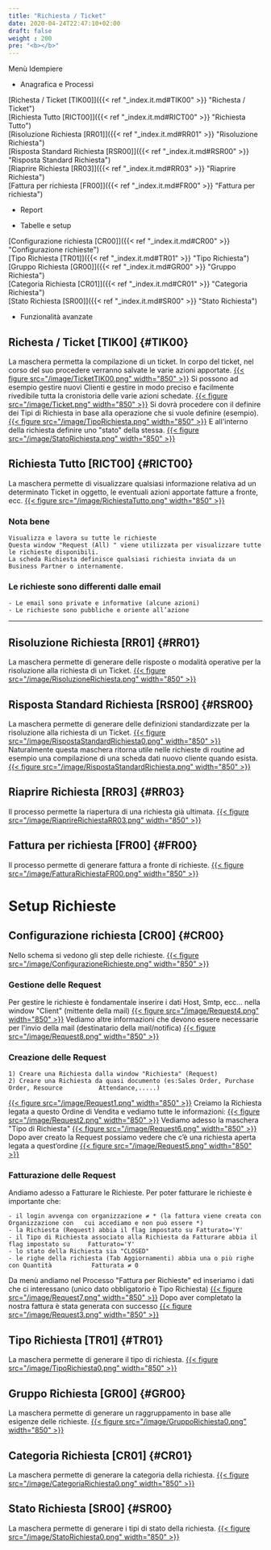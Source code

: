 ```yaml
---
title: "Richiesta / Ticket"
date: 2020-04-24T22:47:10+02:00
draft: false
weight : 200
pre: "<b></b>"
---
```

Menù Idempiere
- Anagrafica e Processi

[Richesta / Ticket [TIK00]]({{< ref "_index.it.md#TIK00" >}} "Richesta / Ticket") <br>
[Richiesta Tutto [RICT00]]({{< ref "_index.it.md#RICT00" >}} "Richiesta Tutto") <br>
[Risoluzione Richiesta [RR01]]({{< ref "_index.it.md#RR01" >}} "Risoluzione Richiesta") <br>
[Risposta Standard Richiesta [RSR00]]({{< ref "_index.it.md#RSR00" >}} "Risposta Standard Richiesta") <br>
[Riaprire Richiesta [RR03]]({{< ref "_index.it.md#RR03" >}} "Riaprire Richiesta") <br>
[Fattura per richiesta [FR00]]({{< ref "_index.it.md#FR00" >}} "Fattura per richiesta") <br>

- Report

- Tabelle e setup

[Configurazione richiesta [CR00]]({{< ref "_index.it.md#CR00" >}} "Configurazione richieste") <br>
[Tipo Richiesta [TR01]]({{< ref "_index.it.md#TR01" >}} "Tipo Richiesta") <br>
[Gruppo Richiesta [GR00]]({{< ref "_index.it.md#GR00" >}} "Gruppo Richiesta") <br>
[Categoria Richiesta [CR01]]({{< ref "_index.it.md#CR01" >}} "Categoria Richiesta") <br>
[Stato Richiesta [SR00]]({{< ref "_index.it.md#SR00" >}} "Stato Richiesta") <br>

- Funzionalità avanzate


## Richesta / Ticket [TIK00] {#TIK00}
La maschera permetta la compilazione di un ticket. In corpo del ticket, nel corso del suo procedere verranno salvate le varie azioni apportate.
[{{< figure src="/image/TicketTIK00.png"  width="850"  >}}](/image/TicketTIK00.png)
Si possono ad esempio gestire nuovi Clienti e gestire in modo preciso e facilmente rivedibile tutta la cronistoria delle varie azioni schedate.
[{{< figure src="/image/Ticket.png"  width="850"  >}}](/image/Ticket.png)
Si dovrà procedere con il definire dei Tipi di Richiesta in base alla operazione che si vuole definire (esempio). 
[{{< figure src="/image/TipoRichiesta.png"  width="850"  >}}](/image/TipoRichiesta.png)
E all'interno della richiesta definire uno "stato" della stessa.
[{{< figure src="/image/StatoRichiesta.png"  width="850"  >}}](/image/StatoRichiesta.png)

## Richiesta Tutto [RICT00] {#RICT00}
La maschera permette di visualizzare qualsiasi informazione relativa ad un determinato Ticket in oggetto, le eventuali azioni apportate fatture a fronte, ecc.
[{{< figure src="/image/RichiestaTutto.png"  width="850"  >}}](/image/RichiestaTutto.png)

### Nota bene
```
Visualizza e lavora su tutte le richieste
Questa window "Request (All) " viene utilizzata per visualizzare tutte le richieste disponibili.
La scheda Richiesta definisce qualsiasi richiesta inviata da un Business Partner o internamente.
```
### Le richieste sono differenti dalle email
```
- Le email sono private e informative (alcune azioni)
- Le richieste sono pubbliche e oriente all’azione
```
---
## Risoluzione Richiesta [RR01] {#RR01}
La maschera permette di generare delle risposte o modalità operative per la risoluzione alla richiesta di un Ticket. 
[{{< figure src="/image/RisoluzioneRichiesta.png"  width="850"  >}}](/image/RisoluzioneRichiesta.png)
## Risposta Standard Richiesta [RSR00] {#RSR00}
La maschera permette di generare delle definizioni standardizzate per la risoluzione alla richiesta di un Ticket.
[{{< figure src="/image/RispostaStandardRichiesta0.png"  width="850"  >}}](/image/RispostaStandardRichiesta0.png)
Naturalmente questa maschera ritorna utile nelle richieste di routine ad esempio una compilazione di una scheda dati nuovo cliente quando esista.
[{{< figure src="/image/RispostaStandardRichiesta.png"  width="850"  >}}](/image/RispostaStandardRichiesta.png)
## Riaprire Richiesta [RR03] {#RR03}
Il processo permette la riapertura di una richiesta già ultimata.
[{{< figure src="/image/RiaprireRichiestaRR03.png"  width="850"  >}}](/image/RiaprireRichiestaRR03.png)
##  Fattura per richiesta [FR00] {#FR00}
Il processo permette di generare fattura a fronte di richieste.
[{{< figure src="/image/FatturaRichiestaFR00.png"  width="850"  >}}](/image/FatturaRichiestaFR00.png)

# Setup Richieste
## Configurazione richiesta [CR00] {#CR00}
Nello schema si vedono gli step delle richieste.
[{{< figure src="/image/ConfigurazioneRichieste.png"  width="850"  >}}](/image/ConfigurazioneRichieste.png)
### Gestione delle Request
Per gestire le richieste è fondamentale inserire i dati Host, Smtp, ecc... nella window "Client" (mittente della mail)
[{{< figure src="/image/Request4.png"  width="850"  >}}](/image/Request4.png)
Vediamo altre informazioni che devono essere necessarie per l'invio della mail (destinatario della mail/notifica)
[{{< figure src="/image/Request8.png"  width="850"  >}}](/image/Request8.png)
### Creazione delle Request
```
1) Creare una Richiesta dalla window "Richiesta" (Request)
2) Creare una Richiesta da quasi documento (es:Sales Order, Purchase Order, Resource 	   	  Attendance,.....)
```
[{{< figure src="/image/Request1.png"  width="850"  >}}](/image/Request1.png)
Creiamo la Richiesta legata a questo Ordine di Vendita e vediamo tutte le informazioni:
[{{< figure src="/image/Request2.png"  width="850"  >}}](/image/Request2.png)
Vediamo adesso la maschera "Tipo di Richiesta"
[{{< figure src="/image/Request6.png"  width="850"  >}}](/image/Request6.png)
Dopo aver creato la Request possiamo vedere che c’è una richiesta aperta legata a quest’ordine
[{{< figure src="/image/Request5.png"  width="850"  >}}](/image/Request5.png)

### Fatturazione delle Request
Andiamo adesso a Fatturare le Richieste.
Per poter fatturare le richieste è importante che:
```
- il login avvenga con organizzazione ≠ * (la fattura viene creata con Organizzazione con   cui accediamo e non può essere *)
- la Richiesta (Request) abbia il flag impostato su Fatturato='Y'
- il Tipo di Richiesta associato alla Richiesta da Fatturare abbia il flag impostato su     Fatturato='Y'
- lo stato della Richiesta sia "CLOSED"
- le righe della richiesta (Tab Aggiornamenti) abbia una o più righe con Quantità           Fatturata ≠ 0
```
Da menù andiamo nel Processo "Fattura per Richieste" ed inseriamo i dati che ci interessano (unico dato obbligatorio è Tipo Richiesta)
[{{< figure src="/image/Request7.png"  width="850"  >}}](/image/Request7.png)
Dopo aver completato la nostra fattura è stata generata con successo
[{{< figure src="/image/Request3.png"  width="850"  >}}](/image/Request3.png)
## Tipo Richiesta [TR01] {#TR01}
La maschera permette di generare il tipo di richiesta.
[{{< figure src="/image/TipoRichiesta0.png"  width="850"  >}}](/image/TipoRichiesta0.png)
## Gruppo Richiesta [GR00] {#GR00}
La maschera permette di generare un raggruppamento in base alle esigenze delle richieste.
[{{< figure src="/image/GruppoRichiesta0.png"  width="850"  >}}](/image/GruppoRichiesta0.png)
## Categoria Richiesta [CR01] {#CR01}
La maschera permette di generare la categoria della richiesta.
[{{< figure src="/image/CategoriaRichiesta0.png"  width="850"  >}}](/image/CategoriaRichiesta0.png)
## Stato Richiesta [SR00] {#SR00}
La maschera permette di generare i tipi di stato della richiesta.
[{{< figure src="/image/StatoRichiesta0.png"  width="850"  >}}](/image/StatoRichiesta0.png)





